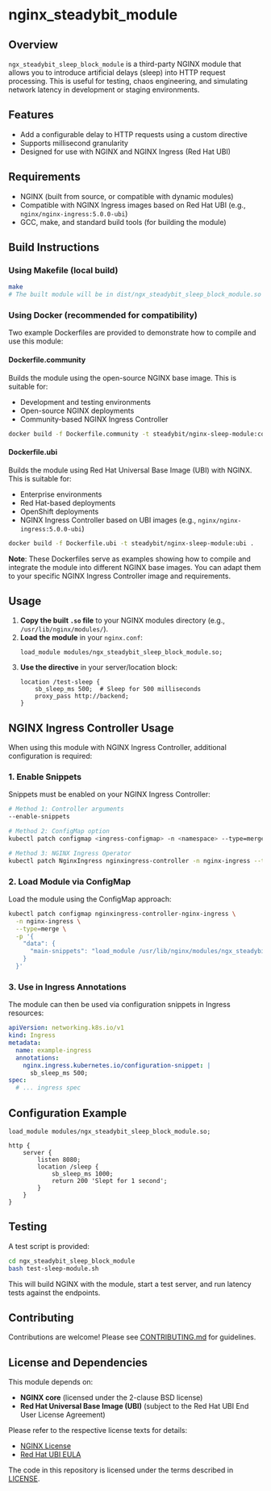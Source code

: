 # nginx_steadybit_module

## Overview

`ngx_steadybit_sleep_block_module` is a third-party NGINX module that allows you to introduce artificial delays (sleep) into HTTP request processing. This is useful for testing, chaos engineering, and simulating network latency in development or staging environments.

## Features
- Add a configurable delay to HTTP requests using a custom directive
- Supports millisecond granularity
- Designed for use with NGINX and NGINX Ingress (Red Hat UBI)

## Requirements
- NGINX (built from source, or compatible with dynamic modules)
- Compatible with NGINX Ingress images based on Red Hat UBI (e.g., `nginx/nginx-ingress:5.0.0-ubi`)
- GCC, make, and standard build tools (for building the module)

## Build Instructions

### Using Makefile (local build)
```sh
make
# The built module will be in dist/ngx_steadybit_sleep_block_module.so
```

### Using Docker (recommended for compatibility)

Two example Dockerfiles are provided to demonstrate how to compile and use this module:

#### Dockerfile.community
Builds the module using the open-source NGINX base image. This is suitable for:
- Development and testing environments
- Open-source NGINX deployments
- Community-based NGINX Ingress Controller

```sh
docker build -f Dockerfile.community -t steadybit/nginx-sleep-module:community .
```

#### Dockerfile.ubi
Builds the module using Red Hat Universal Base Image (UBI) with NGINX. This is suitable for:
- Enterprise environments
- Red Hat-based deployments
- OpenShift deployments
- NGINX Ingress Controller based on UBI images (e.g., `nginx/nginx-ingress:5.0.0-ubi`)

```sh
docker build -f Dockerfile.ubi -t steadybit/nginx-sleep-module:ubi .
```

**Note**: These Dockerfiles serve as examples showing how to compile and integrate the module into different NGINX base images. You can adapt them to your specific NGINX Ingress Controller image and requirements.

## Usage

1. **Copy the built `.so` file** to your NGINX modules directory (e.g., `/usr/lib/nginx/modules/`).
2. **Load the module** in your `nginx.conf`:
   ```nginx
   load_module modules/ngx_steadybit_sleep_block_module.so;
   ```
3. **Use the directive** in your server/location block:
   ```nginx
   location /test-sleep {
       sb_sleep_ms 500;  # Sleep for 500 milliseconds
       proxy_pass http://backend;
   }
   ```

## NGINX Ingress Controller Usage

When using this module with NGINX Ingress Controller, additional configuration is required:

### 1. Enable Snippets
Snippets must be enabled on your NGINX Ingress Controller:
```bash
# Method 1: Controller arguments
--enable-snippets

# Method 2: ConfigMap option
kubectl patch configmap <ingress-configmap> -n <namespace> --type=merge -p '{"data":{"enable-snippets":"true"}}'

# Method 3: NGINX Ingress Operator
kubectl patch NginxIngress nginxingress-controller -n nginx-ingress --type=merge -p '{"spec":{"controller":{"enableSnippets":true}}}'
```

### 2. Load Module via ConfigMap
Load the module using the ConfigMap approach:
```bash
kubectl patch configmap nginxingress-controller-nginx-ingress \
  -n nginx-ingress \
  --type=merge \
  -p '{
    "data": {
      "main-snippets": "load_module /usr/lib/nginx/modules/ngx_steadybit_sleep_block_module.so;"
    }
  }'
```

### 3. Use in Ingress Annotations
The module can then be used via configuration snippets in Ingress resources:
```yaml
apiVersion: networking.k8s.io/v1
kind: Ingress
metadata:
  name: example-ingress
  annotations:
    nginx.ingress.kubernetes.io/configuration-snippet: |
      sb_sleep_ms 500;
spec:
  # ... ingress spec
```

## Configuration Example
```nginx
load_module modules/ngx_steadybit_sleep_block_module.so;

http {
    server {
        listen 8080;
        location /sleep {
            sb_sleep_ms 1000;
            return 200 'Slept for 1 second';
        }
    }
}
```

## Testing

A test script is provided:
```sh
cd ngx_steadybit_sleep_block_module
bash test-sleep-module.sh
```
This will build NGINX with the module, start a test server, and run latency tests against the endpoints.

## Contributing

Contributions are welcome! Please see [CONTRIBUTING.md](CONTRIBUTING.md) for guidelines.

## License and Dependencies

This module depends on:
- **NGINX core** (licensed under the 2-clause BSD license)
- **Red Hat Universal Base Image (UBI)** (subject to the Red Hat UBI End User License Agreement)

Please refer to the respective license texts for details:
- [NGINX License](https://www.nginx.com/resources/legal)
- [Red Hat UBI EULA](https://www.redhat.com/en/about/red-hat-end-user-license-agreements#UBI)

The code in this repository is licensed under the terms described in [LICENSE](LICENSE).